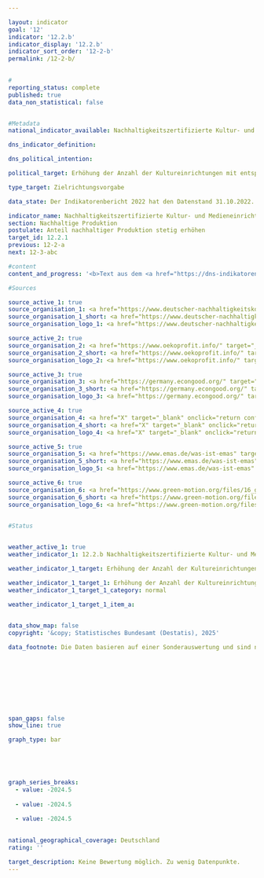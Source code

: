 ```yaml
---

layout: indicator        
goal: '12'        
indicator: '12.2.b'        
indicator_display: '12.2.b'        
indicator_sort_order: '12-2-b'        
permalink: /12-2-b/        
        

#
reporting_status: complete        
published: true        
data_non_statistical: false        


#Metadata        
national_indicator_available: Nachhaltigkeitszertifizierte Kultur- und Medieneinrichtungen        

dns_indicator_definition:         

dns_political_intention:         

political_target: Erhöhung der Anzahl der Kultureinrichtungen mit entsprechenden Zertifikaten bis 2030        

type_target: Zielrichtungsvorgabe        

data_state: Der Indikatorenbericht 2022 hat den Datenstand 31.10.2022. Die Daten auf dieser Plattform werden regelmäßig aktualisiert, sodass online aktuellere Daten verfügbar sein können als im <a href="https://dns-indikatoren.de/assets/Publikationen/Indikatorenberichte/2022.pdf">Indikatorenbericht 2022</a> veröffentlicht.        

indicator_name: Nachhaltigkeitszertifizierte Kultur- und Medieneinrichtungen        
section: Nachhaltige Produktion        
postulate: Anteil nachhaltiger Produktion stetig erhöhen        
target_id: 12.2.1        
previous: 12-2-a        
next: 12-3-abc        

#content         
content_and_progress: '<b>Text aus dem <a href="https://dns-indikatoren.de/assets/Publikationen/Indikatorenberichte/2022.pdf">Indikatorenbericht 2022&nbsp;</a></b><br><br>'                

#Sources        

source_active_1: true
source_organisation_1: <a href="https://www.deutscher-nachhaltigkeitskodex.de/" target="_blank" onclick="return confirm_alert('vom DNK', 'De')">Deutscher Nachhaltigkeitskodex (DNK)</a>
source_organisation_1_short: <a href="https://www.deutscher-nachhaltigkeitskodex.de/" target="_blank" onclick="return confirm_alert('vom DNK', 'De')">Deutscher Nachhaltigkeitskodex (DNK)</a>
source_organisation_logo_1: <a href="https://www.deutscher-nachhaltigkeitskodex.de/" target="_blank" onclick="return confirm_alert('vom DNK', 'De')"><img src="https://dnsTestEnvironment.github.io/dns-indicators/public/OrgImgDe/X.png" alt="Deutscher Nachhaltigkeitskodex (DNK)" title=" Klicken Sie hier um zur Homepage der Organisation Deutscher Nachhaltigkeitskodex (DNK) zu gelangen." style="height:60px; width:148px; border:transparent"/></a>

source_active_2: true
source_organisation_2: <a href="https://www.oekoprofit.info/" target="_blank" onclick="return confirm_alert('von Ökoprofit', 'De')">Ökoprofit</a>
source_organisation_2_short: <a href="https://www.oekoprofit.info/" target="_blank" onclick="return confirm_alert('von Ökoprofit', 'De')">Ökoprofit</a>
source_organisation_logo_2: <a href="https://www.oekoprofit.info/" target="_blank" onclick="return confirm_alert('von Ökoprofit', 'De')"><img src="https://dnsTestEnvironment.github.io/dns-indicators/public/OrgImgDe/X.png" alt="Ökoprofit" title=" Klicken Sie hier um zur Homepage der Organisation Ökoprofit zu gelangen." style="height:60px; width:148px; border:transparent"/></a>

source_active_3: true
source_organisation_3: <a href="https://germany.econgood.org/" target="_blank" onclick="return confirm_alert('der Gemeinwohl-Ökonomie', 'De')">Gemeinwohl-Ökonomie</a>
source_organisation_3_short: <a href="https://germany.econgood.org/" target="_blank" onclick="return confirm_alert('der Gemeinwohl-Ökonomie', 'De')">Gemeinwohl-Ökonomie</a>
source_organisation_logo_3: <a href="https://germany.econgood.org/" target="_blank" onclick="return confirm_alert('der Gemeinwohl-Ökonomie', 'De')"><img src="https://dnsTestEnvironment.github.io/dns-indicators/public/OrgImgDe/X.png" alt="Gemeinwohl-Ökonomie" title=" Klicken Sie hier um zur Homepage der Organisation Gemeinwohl-Ökonomie zu gelangen." style="height:60px; width:148px; border:transparent"/></a>

source_active_4: true
source_organisation_4: <a href="X" target="_blank" onclick="return confirm_alert('von KlimaBilanzKultur', 'De')">KlimaBilanzKultur und KlimaBilanzKultur+</a>
source_organisation_4_short: <a href="X" target="_blank" onclick="return confirm_alert('von KlimaBilanzKultur', 'De')">KlimaBilanzKultur und KlimaBilanzKultur+</a>
source_organisation_logo_4: <a href="X" target="_blank" onclick="return confirm_alert('von KlimaBilanzKultur', 'De')"><img src="https://dnsTestEnvironment.github.io/dns-indicators/public/OrgImgDe/X.png" alt="KlimaBilanzKultur und KlimaBilanzKultur+" title=" Klicken Sie hier um zur Homepage der Organisation KlimaBilanzKultur und KlimaBilanzKultur+ zu gelangen." style="height:60px; width:148px; border:transparent"/></a>

source_active_5: true
source_organisation_5: <a href="https://www.emas.de/was-ist-emas" target="_blank" onclick="return confirm_alert('von EMAS', 'De')">Umweltmanagementsystem (EMAS)</a>
source_organisation_5_short: <a href="https://www.emas.de/was-ist-emas" target="_blank" onclick="return confirm_alert('von EMAS', 'De')">Umweltmanagementsystem (EMAS)</a>
source_organisation_logo_5: <a href="https://www.emas.de/was-ist-emas" target="_blank" onclick="return confirm_alert('von EMAS', 'De')"><img src="https://dnsTestEnvironment.github.io/dns-indicators/public/OrgImgDe/X.png" alt="Umweltmanagementsystem (EMAS)" title=" Klicken Sie hier um zur Homepage der Organisation Umweltmanagementsystem (EMAS) zu gelangen." style="height:60px; width:148px; border:transparent"/></a>

source_active_6: true
source_organisation_6: <a href="https://www.green-motion.org/files/16_green_motion/Dokumente/20241209_OEkologische_Standards_UEbergangsfassung_Januar_2025.pdf" target="_blank" onclick="return confirm_alert('von Ökologische Standards für deutsche Kino-, TV- und Online-/Vod-Produktionen', 'De')">Ökologische Standards für deutsche Kino-, TV- und Online-/Vod-Produktionen</a>
source_organisation_6_short: <a href="https://www.green-motion.org/files/16_green_motion/Dokumente/20241209_OEkologische_Standards_UEbergangsfassung_Januar_2025.pdf" target="_blank" onclick="return confirm_alert('von Ökologische Standards für deutsche Kino-, TV- und Online-/Vod-Produktionen', 'De')">Ökologische Standards für deutsche Kino-, TV- und Online-/Vod-Produktionen</a>
source_organisation_logo_6: <a href="https://www.green-motion.org/files/16_green_motion/Dokumente/20241209_OEkologische_Standards_UEbergangsfassung_Januar_2025.pdf" target="_blank" onclick="return confirm_alert('von Ökologische Standards für deutsche Kino-, TV- und Online-/Vod-Produktionen', 'De')"><img src="https://dnsTestEnvironment.github.io/dns-indicators/public/OrgImgDe/X.png" alt="Ökologische Standards für deutsche Kino-, TV- und Online-/Vod-Produktionen" title=" Klicken Sie hier um zur Homepage der Organisation Ökologische Standards für deutsche Kino-, TV- und Online-/Vod-Produktionen zu gelangen." style="height:60px; width:148px; border:transparent"/></a>
        

#Status        


weather_active_1: true
weather_indicator_1: 12.2.b Nachhaltigkeitszertifizierte Kultur- und Medieneinrichtungen

weather_indicator_1_target: Erhöhung der Anzahl der Kultureinrichtungen mit entsprechenden Zertifikaten bis 2030

weather_indicator_1_target_1: Erhöhung der Anzahl der Kultureinrichtungen mit entsprechenden Zertifikaten bis 2030
weather_indicator_1_target_1_category: normal

weather_indicator_1_target_1_item_a:        
        

data_show_map: false        
copyright: '&copy; Statistisches Bundesamt (Destatis), 2025'        

data_footnote: Die Daten basieren auf einer Sonderauswertung und sind nicht öffentlich zugänglich.        

        

        

        

        

span_gaps: false        
show_line: true        

graph_type: bar                

        

        

graph_series_breaks: 
  - value: -2024.5
    
  - value: -2024.5
    
  - value: -2024.5
                            

national_geographical_coverage: Deutschland                
rating: ''        

target_description: Keine Bewertung möglich. Zu wenig Datenpunkte.        
---
```


